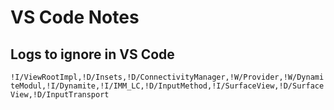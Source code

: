 # VS Code Notes

## Logs to ignore in VS Code

`!I/ViewRootImpl,!D/Insets,!D/ConnectivityManager,!W/Provider,!W/DynamiteModul,!I/Dynamite,!I/IMM_LC,!D/InputMethod,!I/SurfaceView,!D/SurfaceView,!D/InputTransport`
